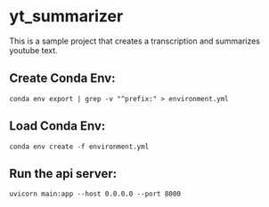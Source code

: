 # yt_summarizer

This is a sample project that creates a transcription and summarizes youtube text.

## Create Conda Env:

```
conda env export | grep -v "^prefix:" > environment.yml
```

## Load Conda Env:

```
conda env create -f environment.yml
```

## Run the api server:

```
uvicorn main:app --host 0.0.0.0 --port 8000
```
